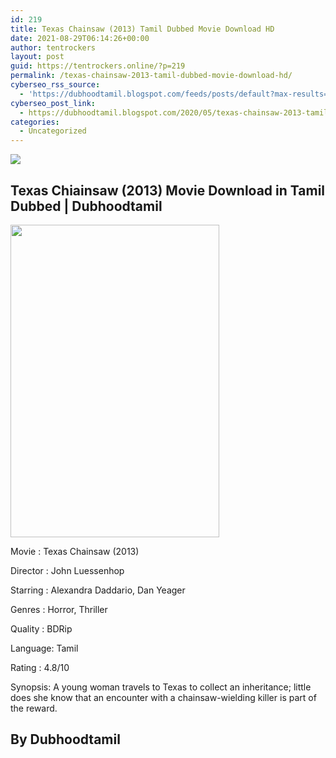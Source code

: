 ```yaml
---
id: 219
title: Texas Chainsaw (2013) Tamil Dubbed Movie Download HD
date: 2021-08-29T06:14:26+00:00
author: tentrockers
layout: post
guid: https://tentrockers.online/?p=219
permalink: /texas-chainsaw-2013-tamil-dubbed-movie-download-hd/
cyberseo_rss_source:
  - 'https://dubhoodtamil.blogspot.com/feeds/posts/default?max-results=150&start-index=301'
cyberseo_post_link:
  - https://dubhoodtamil.blogspot.com/2020/05/texas-chainsaw-2013-tamil-dubbed-hd.html
categories:
  - Uncategorized
---
```

<div class="media_block">
  <img src="https://1.bp.blogspot.com/-RBDZHL_hOSo/XrT4s64p-dI/AAAAAAAABFk/PlyRhuQGRrA6lFoSPDWBGFQwBk4zHLJUQCNcBGAsYHQ/s72-w334-h500-c/MV5BMTQzMzAyNTE2N15BMl5BanBnXkFtZTcwNzM1NDg2OA%2540%2540._V1_QL50_SY1000_CR0%252C0%252C674%252C1000_AL_.jpg" class="media_thumbnail" />
</div>

<div dir="ltr" trbidi="on" readability="17.286713286713">
  <h2>
    <span>Texas Chiainsaw (2013) Movie Download in Tamil Dubbed | Dubhoodtamil</span>
  </h2>
  
  <div class="separator">
    <a href="https://1.bp.blogspot.com/-RBDZHL_hOSo/XrT4s64p-dI/AAAAAAAABFk/PlyRhuQGRrA6lFoSPDWBGFQwBk4zHLJUQCNcBGAsYHQ/s1600/MV5BMTQzMzAyNTE2N15BMl5BanBnXkFtZTcwNzM1NDg2OA%2540%2540._V1_QL50_SY1000_CR0%252C0%252C674%252C1000_AL_.jpg"><img loading="lazy" border="0" data-original-height="1000" data-original-width="674" height="500" src="https://1.bp.blogspot.com/-RBDZHL_hOSo/XrT4s64p-dI/AAAAAAAABFk/PlyRhuQGRrA6lFoSPDWBGFQwBk4zHLJUQCNcBGAsYHQ/w334-h500/MV5BMTQzMzAyNTE2N15BMl5BanBnXkFtZTcwNzM1NDg2OA%2540%2540._V1_QL50_SY1000_CR0%252C0%252C674%252C1000_AL_.jpg" width="334" /></a>
  </div>
  
  <p>
    Movie<span> </span>:<span> </span>Texas Chainsaw (2013)
  </p>
  
  <p>
    Director<span> </span>:<span> </span>John Luessenhop
  </p>
  
  <p>
    Starring<span> </span>:<span> </span>Alexandra Daddario, Dan Yeager
  </p>
  
  <p>
    Genres<span> </span>:<span> </span>Horror, Thriller
  </p>
  
  <p>
    Quality<span> </span>:<span> </span>BDRip
  </p>
  
  <p>
    Language:<span> </span>Tamil
  </p>
  
  <p>
    Rating<span> </span>:<span> </span>4.8/10
  </p>
  
  <p>
    Synopsis: A young woman travels to Texas to collect an inheritance; little does she know that an encounter with a chainsaw-wielding killer is part of the reward.
  </p>
  
  <h2>
    By Dubhoodtamil
  </h2></p>
</div>